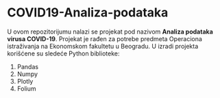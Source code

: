 # COVID19-Analiza-podataka
U ovom repozitorijumu nalazi se projekat pod nazivom **Analiza podataka virusa COVID-19**. Projekat je rađen za potrebe predmeta Operaciona istraživanja na Ekonomskom fakultetu u Beogradu. U izradi projekta korišćene su sledeće Python biblioteke:
1. Pandas
2. Numpy
3. Plotly
4. Folium
